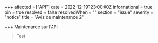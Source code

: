 +++
affected = ["API"]
date = 2022-12-19T23:00:00Z
informational = true
pin = true
resolved = false
resolvedWhen = ""
section = "issue"
severity = "notice"
title = "Avis de maintenance 2"

+++
Maintenance sur l'API

> Test